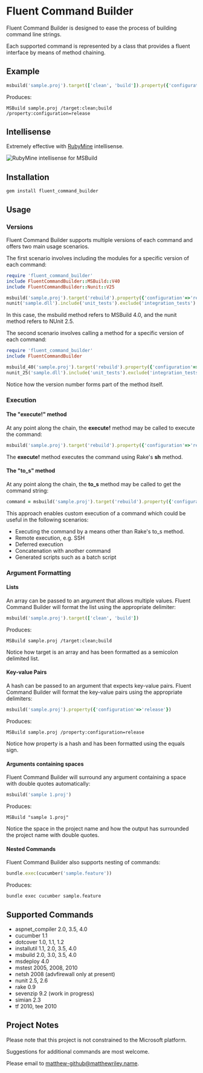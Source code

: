 # Fluent Command Builder

Fluent Command Builder is designed to ease the process of building command line strings.

Each supported command is represented by a class that provides a fluent interface by means of method chaining.

## Example

```ruby
msbuild('sample.proj').target(['clean', 'build']).property({'configuration'=>'release'})
```

Produces:

    MSBuild sample.proj /target:clean;build /property:configuration=release

## Intellisense

Extremely effective with [RubyMine](http://www.jetbrains.com/ruby/) intellisense.

![RubyMine intellisense for MSBuild](https://github.com/mattriley/fluent_command_builder/raw/master/readme/msbuild_intellisense.png)

## Installation

    gem install fluent_command_builder

## Usage

### Versions

Fluent Command Builder supports multiple versions of each command and offers two main usage scenarios.

The first scenario involves including the modules for a specific version of each command:

```ruby
require 'fluent_command_builder'
include FluentCommandBuilder::MSBuild::V40
include FluentCommandBuilder::Nunit::V25

msbuild('sample.proj').target('rebuild').property({'configuration'=>'release'}).execute!
nunit('sample.dll').include('unit_tests').exclude('integration_tests').execute!
```

In this case, the msbuild method refers to MSBuild 4.0, and the nunit method refers to NUnit 2.5.

The second scenario involves calling a method for a specific version of each command:

```ruby
require 'fluent_command_builder'
include FluentCommandBuilder

msbuild_40('sample.proj').target('rebuild').property({'configuration'=>'release'}).execute!
nunit_25('sample.dll').include('unit_tests').exclude('integration_tests').execute!
```

Notice how the version number forms part of the method itself.

### Execution

#### The "execute!" method

At any point along the chain, the __execute!__ method may be called to execute the command:

```ruby
msbuild('sample.proj').target('rebuild').property({'configuration'=>'release'}).execute!
```

The __execute!__ method executes the command using Rake's __sh__ method.

#### The "to_s" method

At any point along the chain, the __to_s__ method may be called to get the command string:

```ruby
command = msbuild('sample.proj').target('rebuild').property({'configuration'=>'release'}).to_s
```

This approach enables custom execution of a command which could be useful in the following scenarios:

- Executing the command by a means other than Rake's to_s method.
- Remote execution, e.g. SSH
- Deferred execution
- Concatenation with another command
- Generated scripts such as a batch script

### Argument Formatting

#### Lists

An array can be passed to an argument that allows multiple values.
Fluent Command Builder will format the list using the appropriate delimiter:

```ruby
msbuild('sample.proj').target(['clean', 'build'])
```

Produces:

    MSBuild sample.proj /target:clean;build

Notice how target is an array and has been formatted as a semicolon delimited list.

#### Key-value Pairs

A hash can be passed to an argument that expects key-value pairs.
Fluent Command Builder will format the key-value pairs using the appropriate delimiters:

```ruby
msbuild('sample.proj').property({'configuration'=>'release'})
```

Produces:

    MSBuild sample.proj /property:configuration=release

Notice how property is a hash and has been formatted using the equals sign.

#### Arguments containing spaces

Fluent Command Builder will surround any argument containing a space with double quotes automatically:

```ruby
msbuild('sample 1.proj')
```

Produces:

    MSBuild "sample 1.proj"

Notice the space in the project name and how the output has surrounded the project name with double quotes.

#### Nested Commands

Fluent Command Builder also supports nesting of commands:

```ruby
bundle.exec(cucumber('sample.feature'))
```

Produces:

    bundle exec cucumber sample.feature

## Supported Commands

- aspnet_compiler 2.0, 3.5, 4.0
- cucumber 1.1
- dotcover 1.0, 1.1, 1.2
- installutil 1.1, 2.0, 3.5, 4.0
- msbuild 2.0, 3.0, 3.5, 4.0
- msdeploy 4.0
- mstest 2005, 2008, 2010
- netsh 2008 (advfirewall only at present)
- nunit 2.5, 2.6
- rake 0.9
- sevenzip 9.2 (work in progress)
- simian 2.3
- tf 2010, tee 2010

## Project Notes

Please note that this project is not constrained to the Microsoft platform.

Suggestions for additional commands are most welcome.

Please email to matthew-github@matthewriley.name.